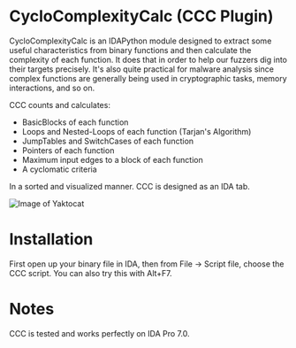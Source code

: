 # CycloComplexityCalc (CCC Plugin)

CycloComplexityCalc is an IDAPython module designed to extract some useful characteristics from binary functions and then calculate the complexity of each function. 
It does that in order to help our fuzzers dig into their targets precisely. 
It's also quite practical for malware analysis since complex functions are generally being used in cryptographic tasks, memory interactions, and so on.

CCC counts and calculates:

* BasicBlocks of each function
* Loops and Nested-Loops of each function (Tarjan's Algorithm)
* JumpTables and SwitchCases of each function
* Pointers of each function
* Maximum input edges to a block of each function
* A cyclomatic criteria

In a sorted and visualized manner. CCC is designed as an IDA tab.

![Image of Yaktocat](https://github.com/aleeamini/CycloComplexityCalc/blob/master/ccc.PNG)


# Installation

First open up your binary file in IDA, then from File -> Script file, choose the CCC script. 
You can also try this with Alt+F7.

# Notes
CCC is tested and works perfectly on IDA Pro 7.0.
